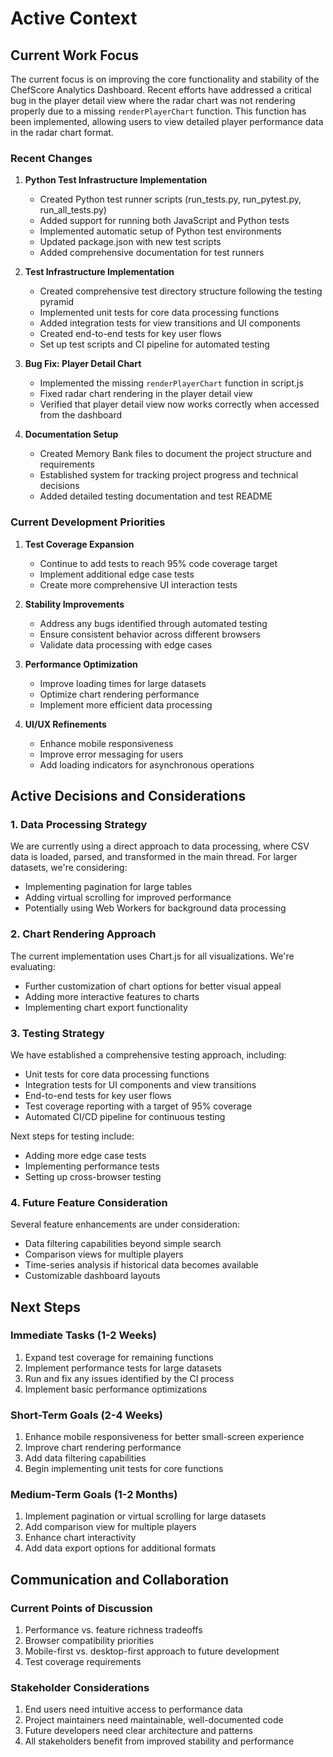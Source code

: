 # Active Context

## Current Work Focus

The current focus is on improving the core functionality and stability of the ChefScore Analytics Dashboard. Recent efforts have addressed a critical bug in the player detail view where the radar chart was not rendering properly due to a missing `renderPlayerChart` function. This function has been implemented, allowing users to view detailed player performance data in the radar chart format.

### Recent Changes

1. **Python Test Infrastructure Implementation**
   - Created Python test runner scripts (run_tests.py, run_pytest.py, run_all_tests.py)
   - Added support for running both JavaScript and Python tests
   - Implemented automatic setup of Python test environments
   - Updated package.json with new test scripts
   - Added comprehensive documentation for test runners

2. **Test Infrastructure Implementation**
   - Created comprehensive test directory structure following the testing pyramid
   - Implemented unit tests for core data processing functions
   - Added integration tests for view transitions and UI components
   - Created end-to-end tests for key user flows
   - Set up test scripts and CI pipeline for automated testing

3. **Bug Fix: Player Detail Chart**
   - Implemented the missing `renderPlayerChart` function in script.js
   - Fixed radar chart rendering in the player detail view
   - Verified that player detail view now works correctly when accessed from the dashboard

4. **Documentation Setup**
   - Created Memory Bank files to document the project structure and requirements
   - Established system for tracking project progress and technical decisions
   - Added detailed testing documentation and test README

### Current Development Priorities

1. **Test Coverage Expansion**
   - Continue to add tests to reach 95% code coverage target
   - Implement additional edge case tests
   - Create more comprehensive UI interaction tests

2. **Stability Improvements**
   - Address any bugs identified through automated testing
   - Ensure consistent behavior across different browsers
   - Validate data processing with edge cases

3. **Performance Optimization**
   - Improve loading times for large datasets
   - Optimize chart rendering performance
   - Implement more efficient data processing

4. **UI/UX Refinements**
   - Enhance mobile responsiveness
   - Improve error messaging for users
   - Add loading indicators for asynchronous operations

## Active Decisions and Considerations

### 1. Data Processing Strategy

We are currently using a direct approach to data processing, where CSV data is loaded, parsed, and transformed in the main thread. For larger datasets, we're considering:

- Implementing pagination for large tables
- Adding virtual scrolling for improved performance
- Potentially using Web Workers for background data processing

### 2. Chart Rendering Approach

The current implementation uses Chart.js for all visualizations. We're evaluating:

- Further customization of chart options for better visual appeal
- Adding more interactive features to charts
- Implementing chart export functionality

### 3. Testing Strategy

We have established a comprehensive testing approach, including:

- Unit tests for core data processing functions
- Integration tests for UI components and view transitions
- End-to-end tests for key user flows
- Test coverage reporting with a target of 95% coverage
- Automated CI/CD pipeline for continuous testing

Next steps for testing include:
- Adding more edge case tests
- Implementing performance tests
- Setting up cross-browser testing

### 4. Future Feature Consideration

Several feature enhancements are under consideration:

- Data filtering capabilities beyond simple search
- Comparison views for multiple players
- Time-series analysis if historical data becomes available
- Customizable dashboard layouts

## Next Steps

### Immediate Tasks (1-2 Weeks)

1. Expand test coverage for remaining functions
2. Implement performance tests for large datasets
3. Run and fix any issues identified by the CI process
4. Implement basic performance optimizations

### Short-Term Goals (2-4 Weeks)

1. Enhance mobile responsiveness for better small-screen experience
2. Improve chart rendering performance
3. Add data filtering capabilities
4. Begin implementing unit tests for core functions

### Medium-Term Goals (1-2 Months)

1. Implement pagination or virtual scrolling for large datasets
2. Add comparison view for multiple players
3. Enhance chart interactivity
4. Add data export options for additional formats

## Communication and Collaboration

### Current Points of Discussion

1. Performance vs. feature richness tradeoffs
2. Browser compatibility priorities
3. Mobile-first vs. desktop-first approach to future development
4. Test coverage requirements

### Stakeholder Considerations

1. End users need intuitive access to performance data
2. Project maintainers need maintainable, well-documented code
3. Future developers need clear architecture and patterns
4. All stakeholders benefit from improved stability and performance 